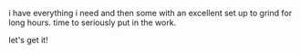 i have everything i need and then some with an excellent set up to grind for long hours. time to seriously put in the work.

let's get it!

